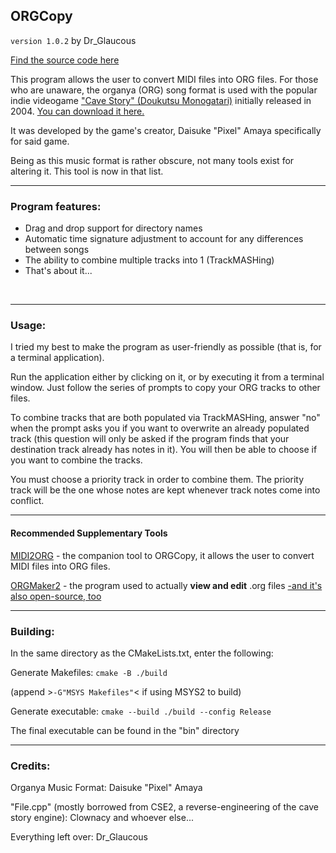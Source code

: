 
## ORGCopy
`version 1.0.2` by Dr_Glaucous

[Find the source code here](https://github.com/DrGlaucous/ORGCopy)

This program allows the user to convert MIDI files into ORG files.
For those who are unaware, the organya (ORG) song format is used with the popular indie videogame ["Cave Story" (Doukutsu Monogatari)](https://en.wikipedia.org/wiki/Cave_Story) initially released in 2004. [You can download it here.](https://www.cavestory.org/download/cave-story.php)

It was developed by the game's creator, Daisuke "Pixel" Amaya specifically for said game.

Being as this music format is rather obscure, not many tools exist for altering it. This tool is now in that list.
___

### Program features:
* Drag and drop support for directory names
* Automatic time signature adjustment to account for any differences between songs
* The ability to combine multiple tracks into 1 (TrackMASHing)
* That's about it...

&nbsp;
&nbsp;
&nbsp;

___
### Usage:

I tried my best to make the program as user-friendly as possible (that is, for a terminal application).

Run the application either by clicking on it, or by executing it from a terminal window. Just follow the series of prompts to copy your ORG tracks to other files. 

To combine tracks that are both populated via TrackMASHing, answer "no" when the prompt asks you if you want to overwrite an already populated track (this question will only be asked if the program finds that your destination track already has notes in it). You will then be able to choose if you want to combine the tracks.

You must choose a priority track in order to combine them. The priority track will be the one whose notes are kept whenever track notes come into conflict.

___
#### Recommended Supplementary Tools

[MIDI2ORG](https://github.com/DrGlaucous/MIDI2ORG) - the companion tool to ORGCopy, it allows the user to convert MIDI files into ORG files.

[ORGMaker2](https://www.cavestory.org/download/music-tools.php) - the program used to actually **view and edit** .org files [-and it's also open-source, too](https://github.com/shbow/organya)

___
### Building:
In the same directory as the CMakeLists.txt, enter the following:

Generate Makefiles:
`cmake -B ./build`

(append >`-G"MSYS Makefiles"`< if using MSYS2 to build)


Generate executable:
`cmake --build ./build --config Release`

The final executable can be found in the "bin" directory

___
### Credits:
Organya Music Format: Daisuke "Pixel" Amaya

"File.cpp" (mostly borrowed from CSE2, a reverse-engineering of the cave story engine): Clownacy and whoever else...

Everything left over: Dr_Glaucous